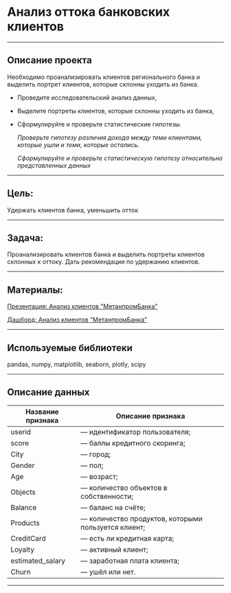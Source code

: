 # Анализ оттока банковских клиентов
___

## Описание проекта

Необходимо проанализировать клиентов регионального банка и выделить портрет клиентов, которые склонны уходить из банка.

- Проведите исследовательский анализ данных,
- Выделите портреты клиентов, которые склонны уходить из банка,
- Сформулируйте и проверьте статистические гипотезы.
    
    *Проверьте гипотезу различия дохода между теми клиентами, которые ушли и теми, которые остались.*
    
    *Сформулируйте и проверьте статистическую гипотезу относительно представленных данных*
___

## Цель: 
Удержать клиентов банка, уменьшить отток
___

## Задача: 
Проанализировать клиентов банка и выделить портреты клиентов склонных к оттоку. Дать рекомендации по удержанию клиентов.
___

## Материалы:

[Презентация: Анализ клиентов "МетанпромБанка"](https://drive.google.com/file/d/1HLbPkueL3xK9YjyuDd2n3O8MlFotgy9w/view?usp=sharing)

[Дашборд: Анализ клиентов "МетанпромБанка"](https://public.tableau.com/app/profile/oleg.dmitriev/viz/Metanprombankclientsresearch/dashboard?publish=yes)
___

## Используемые библиотеки

pandas, numpy, matplotlib, seaborn, plotly, scipy
___


## Описание данных

Название признака|Описание признака
---|---
userid|— идентификатор пользователя;
score|— баллы кредитного скоринга;
City|— город;
Gender|— пол;
Age|— возраст;
Objects|— количество объектов в собственности;
Balance |— баланс на счёте;
Products |— количество продуктов, которыми пользуется клиент;
CreditCard | — есть ли кредитная карта;
Loyalty | — активный клиент;
estimated_salary | — заработная плата клиента;
Churn| — ушёл или нет.
___
